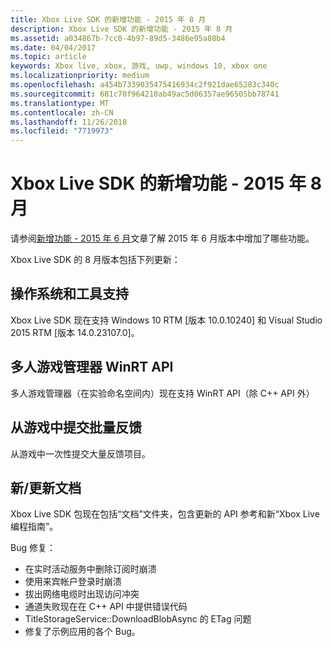 ```yaml
---
title: Xbox Live SDK 的新增功能 - 2015 年 8 月
description: Xbox Live SDK 的新增功能 - 2015 年 8 月
ms.assetid: a034867b-7cc0-4b97-89d5-3486e95a80b4
ms.date: 04/04/2017
ms.topic: article
keywords: Xbox live, xbox, 游戏, uwp, windows 10, xbox one
ms.localizationpriority: medium
ms.openlocfilehash: a454b7339035475416934c2f921dae65283c340c
ms.sourcegitcommit: 681c70f964210ab49ac5d06357ae96505bb78741
ms.translationtype: MT
ms.contentlocale: zh-CN
ms.lasthandoff: 11/26/2018
ms.locfileid: "7719973"
---
```

# <a name="whats-new-for-the-xbox-live-sdk---august-2015"></a>Xbox Live SDK 的新增功能 - 2015 年 8 月

请参阅[新增功能 - 2015 年 6 月](1506-whats-new.md)文章了解 2015 年 6 月版本中增加了哪些功能。

Xbox Live SDK 的 8 月版本包括下列更新：

## <a name="os-and-tool-support"></a>操作系统和工具支持
Xbox Live SDK 现在支持 Windows 10 RTM [版本 10.0.10240] 和 Visual Studio 2015 RTM [版本 14.0.23107.0]。

## <a name="multiplayer-manager-winrt-apis"></a>多人游戏管理器 WinRT API
多人游戏管理器（在实验命名空间内）现在支持 WinRT API（除 C++ API 外）

## <a name="submit-batch-feedback-from-a-title"></a>从游戏中提交批量反馈
从游戏中一次性提交大量反馈项目。

## <a name="newupdated-documentation"></a>新/更新文档
Xbox Live SDK 包现在包括“文档”文件夹，包含更新的 API 参考和新“Xbox Live 编程指南”。

Bug 修复：

* 在实时活动服务中删除订阅时崩溃
* 使用来宾帐户登录时崩溃
* 拔出网络电缆时出现访问冲突
* 通道失败现在在 C++ API 中提供错误代码
* TitleStorageService::DownloadBlobAsync 的 ETag 问题
* 修复了示例应用的各个 Bug。
